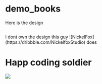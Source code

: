 <h1> demo_books </h1>

<p>Here is the design</p>

![<img src="https://dribbble.com/shots/20438659-Audiobooks-Mobile-App-design-iOS-Android-ux-ui-designer"/>](https://dribbble.com/shots/20438659-Audiobooks-Mobile-App-design-iOS-Android-ux-ui-designer)

<p> I dont own the design this guy ![NickelFox](https://dribbble.com/NickelfoxStudio) does  </p>

<h1>Happ coding soldier</h1>

<img src="https://media.giphy.com/media/joxThEgTJuSBO/giphy.gif"/>
